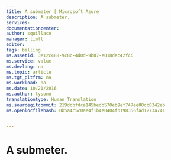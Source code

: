 ```yaml
---
title: A submeter | Microsoft Azure
description: A submeter.
services: 
documentationcenter: 
author: squillace
manager: timlt
editor: 
tags: billing
ms.assetid: 3e12c488-9c8c-4d0d-9b07-e018dec42fc6
ms.service: value
ms.devlang: na
ms.topic: article
ms.tgt_pltfrm: na
ms.workload: na
ms.date: 10/21/2016
ms.author: tysonn
translationtype: Human Translation
ms.sourcegitcommit: 219dcbfdca145bedb570eb9ef747ee00cc0342eb
ms.openlocfilehash: 0b5a4c5c0ae4f1b4e0404fb198356fad1273a741


---
```

# <a name="to-be-submitted"></a>A submeter.



<!--HONumber=Nov16_HO2-->



